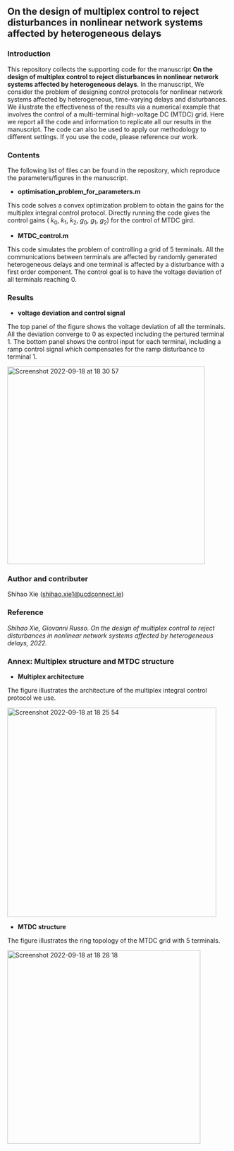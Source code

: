 ## On the design of multiplex control to reject disturbances in nonlinear network systems affected by heterogeneous delays
### Introduction
This repository collects the supporting code for the manuscript **On the design of multiplex control to reject disturbances in nonlinear network systems affected by heterogeneous delays**. In the manuscript, We consider the problem of designing control protocols for nonlinear network systems affected by heterogeneous, time-varying delays and disturbances. We illustrate the effectiveness of the results via a numerical example that involves the control of a multi-terminal high-voltage DC (MTDC) grid. Here we report all the code and information to replicate all our results in the manuscript. The code can also be used to apply our methodology to different settings. If you use the code, please reference our work.

### Contents
The following list of files can be found in the repository, which reproduce the parameters/figures in the manuscript.
- **optimisation_problem_for_parameters.m**

This code solves a convex optimization problem to obtain the gains for the multiplex integral control protocol. Directly running the code gives the control gains ( $k_0$, $k_1$, $k_2$, $g_0$, $g_1$, $g_2$) for the control of MTDC gird.


- **MTDC_control.m**

This code simulates the problem of controlling a grid of 5 terminals. All the communications between terminals are affected by randomly generated heterogeneous delays and one terminal is affected by a disturbance with a first order component. The control goal is to have the voltage deviation of all terminals reaching $0$.





### Results

- **voltage deviation and control signal**

The top panel of the figure shows the voltage deviation of all the terminals. All the deviation converge to $0$ as expected including the pertured terminal $1$. The bottom panel shows the control input for each terminal, including a ramp control signal which compensates for the ramp disturbance to terminal $1$.

<img width="448" alt="Screenshot 2022-09-18 at 18 30 57" src="https://user-images.githubusercontent.com/55105896/190920583-4b7d2bb9-5455-44a4-8282-768ce777b98b.png">



### Author and contributer
Shihao Xie (shihao.xie1@ucdconnect.ie)

### Reference
*Shihao Xie, Giovanni Russo. On the design of multiplex control to reject disturbances in nonlinear network systems affected by heterogeneous delays, 2022.*

### Annex: Multiplex structure and MTDC structure

- **Multiplex architecture**

The figure illustrates the architecture of the multiplex integral control protocol we use.

<img width="474" alt="Screenshot 2022-09-18 at 18 25 54" src="https://user-images.githubusercontent.com/55105896/190920398-c4525697-0800-44b8-8583-2dbffbef57e2.png">

- **MTDC structure**

The figure illustrates the ring topology of the MTDC grid with $5$ terminals.

<img width="438" alt="Screenshot 2022-09-18 at 18 28 18" src="https://user-images.githubusercontent.com/55105896/190920473-5b6e59bd-3dce-447a-b512-270fd618a7d5.png">


